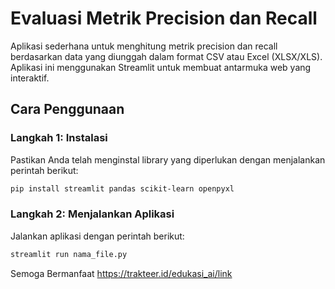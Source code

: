 # Evaluasi Metrik Precision dan Recall


Aplikasi sederhana untuk menghitung metrik precision dan recall berdasarkan data yang diunggah dalam format CSV atau Excel (XLSX/XLS). Aplikasi ini menggunakan Streamlit untuk membuat antarmuka web yang interaktif.

## Cara Penggunaan

### Langkah 1: Instalasi
Pastikan Anda telah menginstal library yang diperlukan dengan menjalankan perintah berikut:

```bash
pip install streamlit pandas scikit-learn openpyxl
``` 

### Langkah 2: Menjalankan Aplikasi
Jalankan aplikasi dengan perintah berikut:

```bash
streamlit run nama_file.py
``` 
Semoga Bermanfaat
https://trakteer.id/edukasi_ai/link
